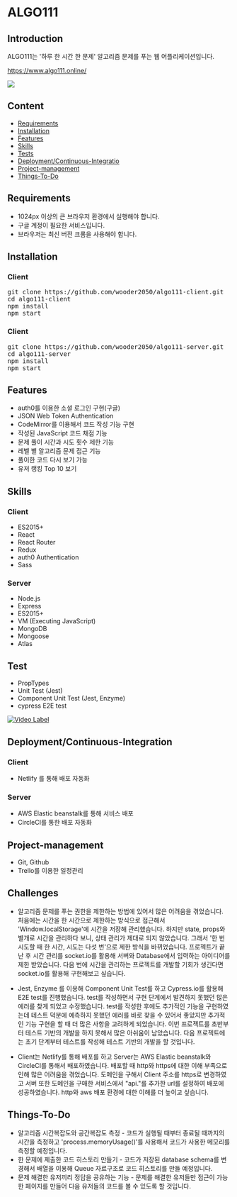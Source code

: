 # ALGO111


## Introduction

ALGO111는 '하루 한 시간 한 문제' 알고리즘 문제를 푸는 웹 어플리케이션입니다.

<https://www.algo111.online/>

![](https://algo111.s3.ap-northeast-2.amazonaws.com/readme.gif)

## Content

* [Requirements](#requirements)
* [Installation](#installation)
* [Features](#features)
* [Skills](#skills)
* [Tests](#tests)
* [Deployment/Continuous-Integratio](#deploymentcontinuous-integration)
* [Project-management](#project-management)
* [Things-To-Do](#things-To-Do)

## Requirements
* 1024px 이상의 큰 브라우저 환경에서 실행해야 합니다.
* 구글 계정이 필요한 서비스입니다.
* 브라우저는 최신 버전 크롬을 사용해야 합니다.

## Installation

### Client
<pre>
git clone https://github.com/wooder2050/algo111-client.git
cd algo111-client
npm install
npm start
</pre>

### Client
<pre>
git clone https://github.com/wooder2050/algo111-server.git
cd algo111-server
npm install
npm start
</pre>

## Features

* auth0를 이용한 소셜 로그인 구현(구글)
* JSON Web Token Authentication 
* CodeMirror를 이용해서 코드 작성 기능 구현
* 작성된 JavaScript 코드 채점 기능
* 문제 풀이 시간과 시도 횟수 제한 기능
* 레벨 별 알고리즘 문제 접근 기능
* 풀이한 코드 다시 보기 가능
* 유저 랭킹 Top 10 보기 

## Skills

### Client
* ES2015+
* React
* React Router
* Redux 
* auth0 Authentication
* Sass

### Server
* Node.js
* Express
* ES2015+
* VM (Executing JavaScript)
* MongoDB
* Mongoose
* Atlas

## Test

* PropTypes
* Unit Test (Jest)
* Component Unit Test (Jest, Enzyme)
* cypress E2E test 

[![Video Label](http://img.youtube.com/vi/tAtuviDDGuc/0.jpg)](https://www.youtube.com/watch?v=tAtuviDDGuc)

## Deployment/Continuous-Integration

### Client
* Netlify 를 통해 배포 자동화

### Server
* AWS Elastic beanstalk를 통해 서비스 배포
* CircleCI를 통한 배포 자동화

## Project-management
* Git, Github
* Trello를 이용한 일정관리

## Challenges
* 알고리즘 문제를 푸는 권한을 제한하는 방법에 있어서 많은 어려움을 겪었습니다. 처음에는 시간을 한 시간으로 제한하는 방식으로 접근해서 'Window.localStorage'에 시간을 저장해 관리했습니다. 하지만 state, props와 별개로 시간을 관리하다 보니, 상태 관리가 제대로 되지 않았습니다. 그래서 '한 번 시도할 때 한 시간, 시도는 다섯 번'으로 제한 방식을 바뀌었습니다. 프로젝트가 끝난 후 시간 관리를 socket.io를 활용해 서버와 Database에서 입력하는 아이디어를 제한 받았습니다. 다음 번에 시간을 관리하는 프로젝트를 개발할 기회가 생긴다면 socket.io를 활용해 구현해보고 싶습니다.

* Jest, Enzyme 를 이용해 Component Unit Test를 하고 Cypress.io를 활용해 E2E test를 진행했습니다. test를 작성하면서 구현 단계에서 발견하지 못했던 많은 에러를 찾게 되었고 수정했습니다. test를 작성한 후에도 추가적인 기능을 구현하였는데 테스트 덕분에 예측하지 못했던 에러를 바로 찾을 수 있어서 좋았지만 추가적인 기능 구현을 할 때 더 많은 사항을 고려하게 되었습니다. 이번 프로젝트를 초반부터 테스트 기반의 개발을 하지 못해서 많은 아쉬움이 남았습니다. 다음 프로젝트에는 초기 단계부터 테스트를 작성해 테스트 기반의 개발을 할 것입니다.

* Client는 Netlify를 통해 배포를 하고 Server는 AWS Elastic beanstalk와 CircleCI를 통해서 배포하였습니다. 배포할 때 http와 https에 대한 이해 부족으로 인해 많은 어려움을 겪었습니다. 도메인을 구해서 Client 주소를 https로 변경하였고 서버 또한 도메인을 구매한 서비스에서 "api."를 추가한 url를 설정하여 배포에 성공하였습니다. http와 aws 배포 환경에 대한 이해를 더 높이고 싶습니다.


## Things-To-Do
* 알고리즘 시간복잡도와 공간복잡도 측정 - 코드가 실행될 때부터 종료될 때까지의 시간을 측정하고 'process.memoryUsage()'를 사용해서 코드가 사용한 메모리를 측정할 예정입니다.
* 한 문제에 제출한 코드 히스토리 만들기 - 코드가 저장된 database schema를 변경해서 배열을 이용해 Queue 자료구조로 코드 히스토리를 만들 예정입니다.
* 문제 해결한 유저끼리 정답을 공유하는 기능 - 문제를 해결한 유저들만 접근이 가능한 페이지를 만들어 다음 유저들의 코드를 볼 수 있도록 할 것입니다. 

